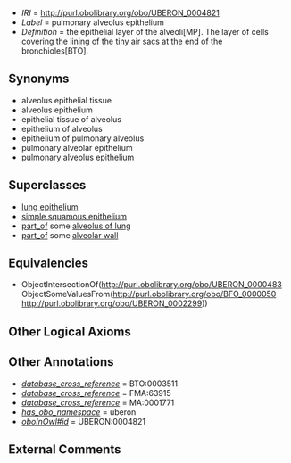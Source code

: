  * *IRI* = http://purl.obolibrary.org/obo/UBERON_0004821
 * *Label* = pulmonary alveolus epithelium
 * *Definition* = the epithelial layer of the alveoli[MP]. The layer of cells covering the lining of the tiny air sacs at the end of the bronchioles[BTO].

## Synonyms

 * alveolus epithelial tissue
 * alveolus epithelium
 * epithelial tissue of alveolus
 * epithelium of alveolus
 * epithelium of pulmonary alveolus
 * pulmonary alveolar epithelium
 * pulmonary alveolus epithelium

## Superclasses

 * [lung epithelium](../../UBERON/15/UBERON_0000115.md)
 * [simple squamous epithelium](../../UBERON/87/UBERON_0000487.md)
 * [part_of](../../BFO/50/BFO_0000050.md) some [alveolus of lung](../../UBERON/99/UBERON_0002299.md)
 * [part_of](../../BFO/50/BFO_0000050.md) some [alveolar wall](../../UBERON/94/UBERON_0004894.md)

## Equivalencies

 * ObjectIntersectionOf(<http://purl.obolibrary.org/obo/UBERON_0000483> ObjectSomeValuesFrom(<http://purl.obolibrary.org/obo/BFO_0000050> <http://purl.obolibrary.org/obo/UBERON_0002299>))

## Other Logical Axioms


## Other Annotations

 * *[database_cross_reference](../../ef/oboInOwl#hasDbXref.md)* = BTO:0003511
 * *[database_cross_reference](../../ef/oboInOwl#hasDbXref.md)* = FMA:63915
 * *[database_cross_reference](../../ef/oboInOwl#hasDbXref.md)* = MA:0001771
 * *[has_obo_namespace](../../ce/oboInOwl#hasOBONamespace.md)* = uberon
 * *[oboInOwl#id](../../id/oboInOwl#id.md)* = UBERON:0004821

## External Comments

